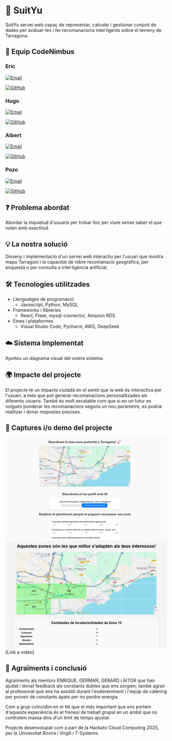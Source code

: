 # 📌 SuitYu

SuitYu servei web capaç de representar, calcular i gestionar conjunt de dades per avaluar-les i fer recomanacions intel·ligents sobre el terreny de Tarragona.

## 👥 Equip CodeNimbus

### **Eric**

[![Email](https://img.shields.io/badge/Email-eric.riveiro@estudiants.urv.cat-blue)](mailto:<eric.riveiro@estudiants.urv.cat>)

[![GitHub](https://img.shields.io/badge/GitHub-errivi-black?logo=github)](https://github.com/errivi)

### **Hugo** 

[![Email](https://img.shields.io/badge/Email-hugo.miranda@estudiants.urv.cat-blue)](mailto:hugo.miranda@estudiants.urv.cat)

[![GitHub](https://img.shields.io/badge/GitHub-Hugusss-black?logo=github)](https://github.com/Hugusss)


### **Albert**

[![Email](https://img.shields.io/badge/Email-albert.badia@estudiants.urv.cat-blue)](mailto:albert.badia@estudiants.urv.cat)

[![GitHub](https://img.shields.io/badge/GitHub-Albestme-black?logo=github)](https://github.com/Albestme)


### **Pozo**  

[![Email](https://img.shields.io/badge/Email-alejandro.pozo@estudiants.urv.cat-blue)](mailto:alejandro.pozo@estudiants.urv.cat)

[![GitHub](https://img.shields.io/badge/GitHub-APozo04-black?logo=github)](https://github.com/APozo04)


## ❓ Problema abordat

Abordar la inquietud d'usuaris per trobar lloc per viure sense saber el que volen amb exactitud.

## 💡 La nostra solució

Disseny i implementació d'un servei web interactiu per l'usuari que mostra mapa Tarragoní i la capacitat de rebre recomanació geogràfica, per enquesta o per consulta a intel·ligència artificial.

## 🛠️ Tecnologies utilitzades

- Llenguatges de programació
    - Javascript, Python, MySQL
- Frameworks i llibreries  
    - React, Flask, mysql-connector, Amazon RDS
- Eines i plataformes
    - Visual Studio Code, Pycharm, AWS, DeepSeek

## ☁️ Sistema Implementat

Ajunteu un diagrama visual del vostre sistema.

## 🌍 Impacte del projecte

El projecte té un impacte ciutadà en el sentit que la web és interactiva per l'usuari, a més que pot generar recomanacions personalitzades als diferents usuaris. També és molt escalable com que si en un futur es volgués ponderar les recomanacions segons un nou paràmetre, es podria realitzar i donar respostes precises.
## 📸 Captures i/o demo del projecte

![alt text](image-2.png)
![alt text](image.png)
[Link a video]


## 🙌 Agraïments i conclusió

Agraïments als mentors ENRIQUE, GERMAN, GERARD i AITOR que han ajudat i donat feedback als constants dubtes que ens sorgien; també agrair al professorat que ens ha assistit durant l'esdeveniment i l'equip de càtering per proveir de constants àpats per no perdre energia.

Com a grup coincidim en el fet que el més important que ens portem d'aquesta experiència és el frenesí de treball grupal en un àmbit que no controlem massa dins d'un límit de temps ajustat.

Projecte desenvolupat com a part de la Hackató Cloud Computing 2025, per la Universitat Rovira i Virgili i T-Systems.
